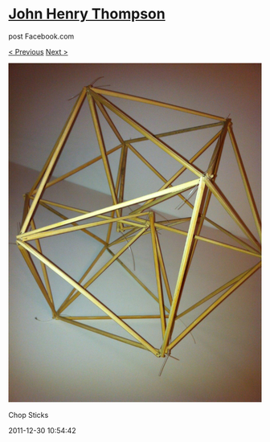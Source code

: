 # [John Henry Thompson](../README.md)
post Facebook.com

[< Previous](2011-12-30-6.md) [Next >](2011-12-30-8.md)

[![](../media/2011-12-30/Chop-Sticks-4.jpg)](../README.md)

Chop Sticks

2011-12-30 10:54:42